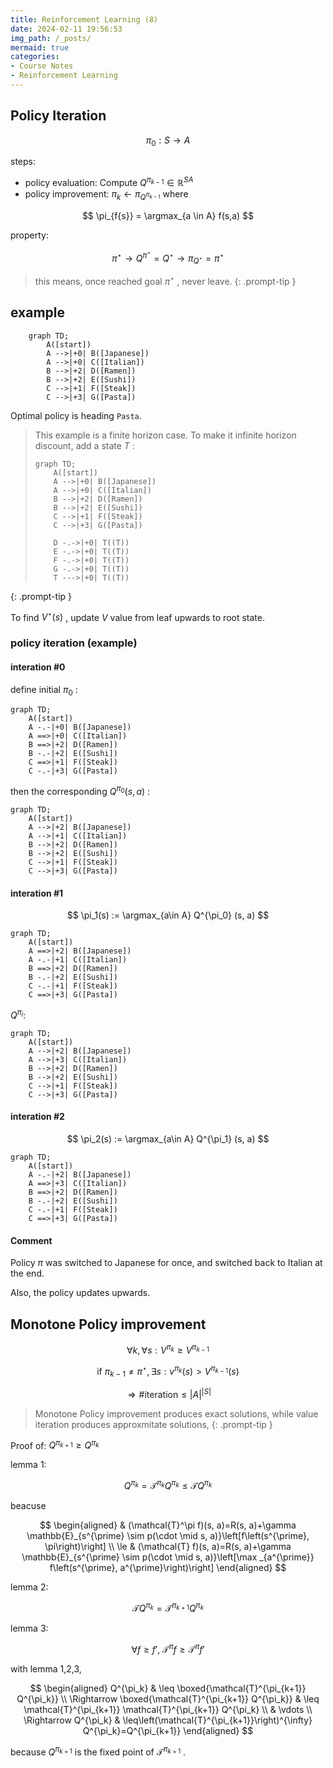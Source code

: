 ```yaml
---
title: Reinforcement Learning (8)
date: 2024-02-11 19:56:53
img_path: /_posts/
mermaid: true
categories:
- Course Notes
- Reinforcement Learning
---
```


## Policy Iteration

$$
\pi_0: S \to A
$$

steps:

- policy evaluation: Compute $Q^{\pi_{k-1}}\in \mathbb{R}^{SA}$ 
- policy improvement: $\pi_k \leftarrow \pi_{Q^{\pi_{k-1}}}$ where

$$
\pi_{f{s}} = \argmax_{a \in A} f(s,a)
$$

property:

$$
\pi^\star \to Q^{\pi^\star }=Q^\star \to \pi_{Q^\star } =\pi^\star 
$$

> this means, once reached goal $\pi^\star$ , never leave.
{: .prompt-tip }

## example

```mermaid
    graph TD;
        A([start])
        A -->|+0| B([Japanese])
        A -->|+0| C([Italian])
        B -->|+2| D([Ramen])
        B -->|+2| E([Sushi])
        C -->|+1| F([Steak])
        C -->|+3| G([Pasta])
```

Optimal policy is heading `Pasta`.

> This example is a finite horizon case.
> To make it infinite horizon discount, add a state $T$ :
>
> ```mermaid
> graph TD;
>     A([start])
>     A -->|+0| B([Japanese])
>     A -->|+0| C([Italian])
>     B -->|+2| D([Ramen])
>     B -->|+2| E([Sushi])
>     C -->|+1| F([Steak])
>     C -->|+3| G([Pasta])
> 
>     D -.->|+0| T((T))
>     E -.->|+0| T((T))
>     F -.->|+0| T((T))
>     G -.->|+0| T((T))
>     T --->|+0| T((T))
> ```
>
{: .prompt-tip }

To find $V^\star (s)$ , update $V$ value from leaf upwards to root state.

### policy iteration (example)

#### interation #0

define initial $\pi_0$ :

```mermaid
graph TD;
    A([start])
    A -.-|+0| B([Japanese])
    A ==>|+0| C([Italian])
    B ==>|+2| D([Ramen])
    B -.-|+2| E([Sushi])
    C ==>|+1| F([Steak])
    C -.-|+3| G([Pasta])
```

then the corresponding $Q^{\pi_0} (s, a)$ :

```mermaid
graph TD;
    A([start])
    A -->|+2| B([Japanese])
    A -->|+1| C([Italian])
    B -->|+2| D([Ramen])
    B -->|+2| E([Sushi])
    C -->|+1| F([Steak])
    C -->|+3| G([Pasta])
```

#### interation #1

$$
\pi_1(s) := \argmax_{a\in A} Q^{\pi_0} (s, a)
$$

```mermaid
graph TD;
    A([start])
    A ==>|+2| B([Japanese])
    A -.-|+1| C([Italian])
    B ==>|+2| D([Ramen])
    B -.-|+2| E([Sushi])
    C -.-|+1| F([Steak])
    C ==>|+3| G([Pasta])
```

$Q^{\pi_i}$:

```mermaid
graph TD;
    A([start])
    A -->|+2| B([Japanese])
    A -->|+3| C([Italian])
    B -->|+2| D([Ramen])
    B -->|+2| E([Sushi])
    C -->|+1| F([Steak])
    C -->|+3| G([Pasta])
```

#### interation #2

$$
\pi_2(s) := \argmax_{a\in A} Q^{\pi_1} (s, a)
$$

```mermaid
graph TD;
    A([start])
    A -.-|+2| B([Japanese])
    A ==>|+3| C([Italian])
    B ==>|+2| D([Ramen])
    B -.-|+2| E([Sushi])
    C -.-|+1| F([Steak])
    C ==>|+3| G([Pasta])
```

#### Comment

Policy $\pi$ was switched to Japanese for once, and switched back to Italian at the end.

Also, the policy updates upwards.

## Monotone Policy improvement

$$
\forall k,\forall s: V^{\pi_k}\geq V^{\pi_{k-1}}
$$

$$
\text { if } \pi_{k-1} \neq \pi^\star , \exists s: v^{\pi_k}(s)>V^{\pi_{k-1}}(s)
$$

$$
\Rightarrow \text{\#iteration} \le |A|^{|S|}
$$

>  Monotone Policy improvement produces exact solutions, while value iteration produces approxmitate solutions,
{: .prompt-tip }

Proof of: $Q^{\pi_{k+1}} \ge Q^{\pi_k}$ 

lemma 1:

$$
Q^{\pi_k}=\mathcal{T}^{\pi_k} Q^{\pi_k} \leq \mathcal{T} Q^{\pi_k}
$$

beacuse

$$
\begin{aligned}
& (\mathcal{T}^\pi f)(s, a)=R(s, a)+\gamma \mathbb{E}_{s^{\prime} \sim p(\cdot \mid s, a)}\left[f\left(s^{\prime}, \pi\right)\right] \\ \le
& (\mathcal{T} f)(s, a)=R(s, a)+\gamma \mathbb{E}_{s^{\prime} \sim  p(\cdot \mid s, a)}\left[\max _{a^{\prime}} f\left(s^{\prime}, a^{\prime}\right)\right]
\end{aligned}
$$

lemma 2:

$$
\mathcal{T} Q^{\pi_k}=\mathcal{T}^{\pi_{k+1}} Q^{\pi_k}
$$

lemma 3:

$$
\forall f \ge f', \; \mathcal{T}^\pi f \ge \mathcal{T}^\pi f'
$$

with lemma 1,2,3,

$$
\begin{aligned}
Q^{\pi_k} & \leq \boxed{\mathcal{T}^{\pi_{k+1}} Q^{\pi_k}} \\
\Rightarrow  \boxed{\mathcal{T}^{\pi_{k+1}} Q^{\pi_k}} & \leq \mathcal{T}^{\pi_{k+1}} \mathcal{T}^{\pi_{k+1}} Q^{\pi_k} \\
& \vdots \\
\Rightarrow  Q^{\pi_k} & \leq\left(\mathcal{T}^{\pi_{k+1}}\right)^{\infty} Q^{\pi_k}=Q^{\pi_{k+1}}
\end{aligned}
$$

because $Q^{\pi_{k+1}}$ is the fixed point of $\mathcal{T}^{\pi_{k+1}}$ .